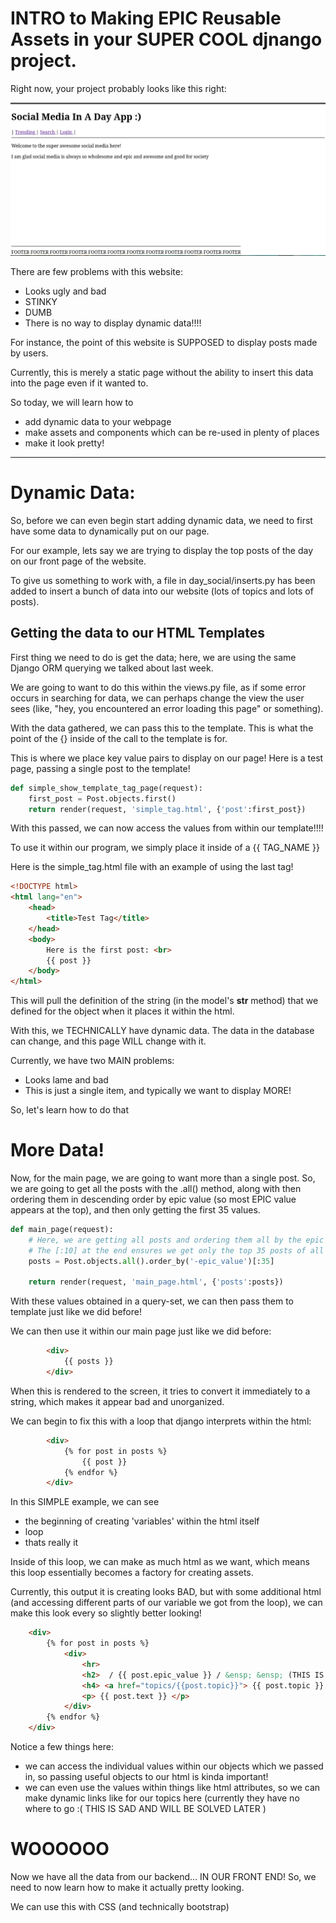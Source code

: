# INTRO to Making EPIC Reusable Assets in your SUPER COOL djnango project.

Right now, your project probably looks like this right:

![STINKY](assets/ugly_website.png)

There are few problems with this website:
- Looks ugly and bad
- STINKY
- DUMB
- There is no way to display dynamic data!!!!

For instance, the point of this website is SUPPOSED to display posts
made by users.

Currently, this is merely a static page without the ability to insert this data into the
page even if it wanted to.

So today, we will learn how to
- add dynamic data to your webpage
- make assets and components which can be re-used in plenty of places
- make it look pretty!

----------

# Dynamic Data:

So, before we can even begin start adding dynamic data, we need to first have some data to dynamically
put on our page.

For our example, lets say we are trying to display the top posts of
the day on our front page of the website.

To give us something to work with, a file
in day_social/inserts.py has been added
to insert a bunch of data into our website (lots of topics and lots of posts).

## Getting the data to our HTML Templates

First thing we need to do is get the data;
here, we are using the same Django ORM querying we talked about last week.

We are going to want to do this within the views.py file, as if some error occurs
in searching for data, we can perhaps change the view the user sees (like, "hey, you encountered an error loading this page" or something).



With the data gathered, we can pass this to the template. This is what the point of the 
{} inside of the call to the template is for.

This is where we place key value pairs to display on our page!
Here is a test page, passing a single post to the template!

```python
def simple_show_template_tag_page(request):
    first_post = Post.objects.first()
    return render(request, 'simple_tag.html', {'post':first_post})
```

With this passed, we can now access the values from within our template!!!!

To use it within our program, we simply place it inside of a {{ TAG_NAME }}

Here is the simple_tag.html file with an example of using the last tag!


```html
<!DOCTYPE html>
<html lang="en">
    <head>
        <title>Test Tag</title>
    </head>
    <body>
        Here is the first post: <br>
        {{ post }}
    </body>
</html>
```

This will pull the definition of the string (in the model's __str__ method) that we defined for the object when it places it within the html.

With this, we TECHNICALLY have dynamic data. The data in the database can change, and this page WILL change with it. 

Currently, we have two MAIN problems:
- Looks lame and bad
- This is just a single item, and typically we want to display MORE!

So, let's learn how to do that

# More Data!

Now, for the main page, we are going to want more than a single post.
So, we are going to get all the posts with the .all() method, along with then
ordering them in descending order by epic value (so most EPIC value appears at the top),
and then only getting the first 35 values.

``` python
def main_page(request):
    # Here, we are getting all posts and ordering them all by the epic value (and the highest epic value as the first value)
    # The [:10] at the end ensures we get only the top 35 posts of all posts
    posts = Post.objects.all().order_by('-epic_value')[:35]

    return render(request, 'main_page.html', {'posts':posts})
```


With these values obtained in a query-set, we can then pass them to template just like we did before!

We can then use it within our main page just like we did before:

```html
        <div>
            {{ posts }}
        </div>
```

When this is rendered to the screen, it tries to convert it immediately to a string, which makes it appear
bad and unorganized.

We can begin to fix this with a loop that django interprets within the html:

```html
        <div>
            {% for post in posts %}
                {{ post }}
            {% endfor %}
        </div>
```

In this SIMPLE example, we can see
- the beginning of creating 'variables' within the html itself
- loop
- thats really it

Inside of this loop, we can make as much html as we want, which means this loop essentially becomes a factory
for creating assets.

Currently, this output it is creating looks BAD, but with some 
additional html (and accessing different parts of our
variable we got from the loop), we can
make this look every so slightly better looking!

```html
    <div>
        {% for post in posts %}
            <div>
                <hr>
                <h2>  / {{ post.epic_value }} / &ensp; &ensp; (THIS IS EPIC) </h2>
                <h4> <a href="topics/{{post.topic}}"> {{ post.topic }} </a> / <a> {{ post.author }}  </a></h4>
                <p> {{ post.text }} </p>
            </div>
        {% endfor %}
    </div> 
```

Notice a few things here:
- we can access the individual values within our objects which we passed in, so passing useful objects to our html is kinda important!
- we can even use the values within things like html attributes, so we can make dynamic links like for our topics here (currently they have no where to go :( THIS IS SAD AND WILL BE SOLVED LATER  )


# WOOOOOO

Now we have all the data from our backend... IN OUR FRONT END!
So, we need to now learn how to make it actually pretty looking.

We can use this with CSS (and technically bootstrap)